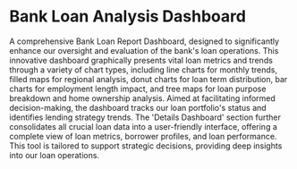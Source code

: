 # Bank Loan Analysis Dashboard
A comprehensive Bank Loan Report Dashboard, designed to significantly enhance our oversight and evaluation of the bank's loan operations. This innovative dashboard graphically presents vital loan metrics and trends through a variety of chart types, including line charts for monthly trends, filled maps for regional analysis, donut charts for loan term distribution, bar charts for employment length impact, and tree maps for loan purpose breakdown and home ownership analysis. 
Aimed at facilitating informed decision-making, the dashboard tracks our loan portfolio's status and identifies lending strategy trends. The 'Details Dashboard' section further consolidates all crucial loan data into a user-friendly interface, offering a complete view of loan metrics, borrower profiles, and loan performance. 
This tool is tailored to support strategic decisions, providing deep insights into our loan operations.

